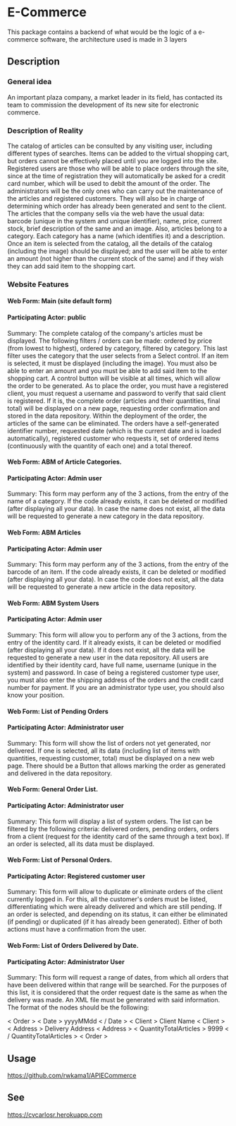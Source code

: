 ﻿# E-Commerce

This package contains a backend of what would be the logic of a e-commerce software, the architecture used is made in 3 layers


## Description

### General idea

An important plaza company, a market leader in its field, has contacted its team to commission the development of its new site for electronic commerce.

### Description of Reality

The catalog of articles can be consulted by any visiting user, including different types of searches. Items can be added to the virtual shopping cart, but orders cannot be effectively placed until you are logged into the site.
Registered users are those who will be able to place orders through the site, since at the time of registration they will automatically be asked for a credit card number, which will be used to debit the amount of the order.
The administrators will be the only ones who can carry out the maintenance of the articles and registered customers. They will also be in charge of determining which order has already been generated and sent to the client.
The articles that the company sells via the web have the usual data: barcode (unique in the system and unique identifier), name, price, current stock, brief description of the same and an image. Also, articles belong to a category. Each category has a name (which identifies it) and a description.
Once an item is selected from the catalog, all the details of the catalog (including the image) should be displayed; and the user will be able to enter an amount (not higher than the current stock of the same) and if they wish they can add said item to the shopping cart.

### Website Features

#### Web Form: Main (site default form)
#### Participating Actor: public

Summary: The complete catalog of the company's articles must be displayed. The following filters / orders can be made: ordered by price (from lowest to highest), ordered by category, filtered by category. This last filter uses the category that the user selects from a Select control. If an item is selected, it must be displayed (including the image). You must also be able to enter an amount and you must be able to add said item to the shopping cart. A control button will be visible at all times, which will allow the order to be generated. As to place the order, you must have a registered client, you must request a username and password to verify that said client is registered. If it is, the complete order (articles and their quantities, final total) will be displayed on a new page, requesting order confirmation and stored in the data repository. Within the deployment of the order, the articles of the same can be eliminated. The orders have a self-generated identifier number, requested date (which is the current date and is loaded automatically), registered customer who requests it, set of ordered items (continuously with the quantity of each one) and a total thereof.

#### Web Form: ABM of Article Categories.
#### Participating Actor: Admin user

Summary: This form may perform any of the 3 actions, from the entry of the
name of a category. If the code already exists, it can be deleted or modified (after displaying all your data). In case the name does not exist, all the data will be requested to generate a new category in the data repository.

#### Web Form: ABM Articles
#### Participating Actor: Admin user

Summary: This form may perform any of the 3 actions, from the entry of the
barcode of an item. If the code already exists, it can be deleted or modified (after displaying all your data). In case the code does not exist, all the data will be requested to generate a new article in the data repository.

#### Web Form: ABM System Users
#### Participating Actor: Admin user

Summary: This form will allow you to perform any of the 3 actions, from the entry of
the identity card. If it already exists, it can be deleted or modified (after displaying all your data). If it does not exist, all the data will be requested to generate a new user in the data repository. All users are identified by their identity card, have full name, username (unique in the system) and password. In case of being a registered customer type user, you must also enter the shipping address of the orders and the credit card number for payment. If you are an administrator type user, you should also know your position.

#### Web Form: List of Pending Orders
#### Participating Actor: Administrator user

Summary: This form will show the list of orders not yet generated, nor
delivered. If one is selected, all its data (including list of items with quantities, requesting customer, total) must be displayed on a new web page. There should be a Button that allows marking the order as generated and delivered in the data repository.

#### Web Form: General Order List.
#### Participating Actor: Administrator user

Summary: This form will display a list of system orders. The list can be filtered by the following criteria: delivered orders, pending orders, orders from a client (request for the identity card of the same through a text box). If an order is selected, all its data must be displayed.



#### Web Form: List of Personal Orders.
#### Participating Actor: Registered customer user

Summary: This form will allow to duplicate or eliminate orders of the client currently logged in. For this, all the customer's orders must be listed, differentiating which were already delivered and which are still pending. If an order is selected, and depending on its status, it can either be eliminated (if pending) or duplicated (if it has already been generated). Either of both actions must have a confirmation from the user.

#### Web Form: List of Orders Delivered by Date.
#### Participating Actor: Administrator User

Summary: This form will request a range of dates, from which all orders that have been delivered within that range will be searched. For the purposes of this list, it is considered that the order request date is the same as when the delivery was made. An XML file must be generated with said information. The format of the nodes should be the following:

< Order >
< Date > yyyyMMdd < / Date >
< Client >  Client Name < Client >
< Address > Delivery Address < Address >
< QuantityTotalArticles > 9999 < / QuantityTotalArticles >
< Order >

## Usage

https://github.com/rwkama1/APIECommerce

## See

https://cvcarlosr.herokuapp.com



